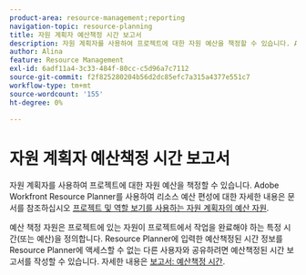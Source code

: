 ```yaml
---
product-area: resource-management;reporting
navigation-topic: resource-planning
title: 자원 계획자 예산책정 시간 보고서
description: 자원 계획자를 사용하여 프로젝트에 대한 자원 예산을 책정할 수 있습니다. Adobe Workfront Resource Planner를 사용하여 자원 예산을 지정하는 방법에 대한 자세한 내용은 프로젝트 및 역할 보기를 사용하여 Resource Planner의 예산 자원 문서를 참조하십시오.
author: Alina
feature: Resource Management
exl-id: 6adf11a4-3c33-484f-80cc-c5d96a7c7112
source-git-commit: f2f825280204b56d2dc85efc7a315a4377e551c7
workflow-type: tm+mt
source-wordcount: '155'
ht-degree: 0%

---
```


# 자원 계획자 예산책정 시간 보고서

자원 계획자를 사용하여 프로젝트에 대한 자원 예산을 책정할 수 있습니다. Adobe Workfront Resource Planner를 사용하여 리소스 예산 편성에 대한 자세한 내용은 문서를 참조하십시오 [프로젝트 및 역할 보기를 사용하는 자원 계획자의 예산 자원](../../resource-mgmt/resource-planning/budget-resources-project-role-views-resource-planner.md).

예산 책정 자원은 프로젝트에 있는 자원이 프로젝트에서 작업을 완료해야 하는 특정 시간(또는 예산)을 정의합니다. Resource Planner에 입력한 예산책정된 시간 정보를 Resource Planner에 액세스할 수 없는 다른 사용자와 공유하려면 예산책정된 시간 보고서를 작성할 수 있습니다. 자세한 내용은 [보고서: 예산책정 시간](../../reports-and-dashboards/reports/custom-view-filter-grouping-samples/report-budgeted-hour.md).

<!--
<p data-mc-conditions="QuicksilverOrClassic.Draft mode">(NOTE: this is all drafted - below - same content as the one in the standalone Report: Budgeted Hour article - consider deleting that and just keeping the infomation here?!)</p>
-->

<!--
<p data-mc-conditions="QuicksilverOrClassic.Draft mode">When you want to share Budgeted Hour information with other users who do not have access to the Resource Planner, you can do so by building a Budgeted Hour report. You can then share the report with them.</p>

>[!IMPORTANT]
>
><p data-mc-conditions="QuicksilverOrClassic.Draft mode">Budgeted Hours are updated every hour in the Adobe Workfront database. Refreshing the report does not necessarily refresh the hour information in it. You can view the time lapsed since the last update in the upper-right corner of every Budgeted Hour report. Refreshing the report refreshes the information in it only when there has been more than one hour since the last update. </p>>
>
><p data-mc-conditions="QuicksilverOrClassic.Draft mode"> <img src="assets/budgeted-hour-report-time-sync-warning-350x74.png" style="width: 350;height: 74;"> </p>>

  <li data-mc-conditions="QuicksilverOrClassic.Draft mode"><a href="#build-a-budgeted-hour-report" class="MCXref xref"> Build a Budgeted Hour report</a> </li>
-->

<!--
  <li data-mc-conditions="QuicksilverOrClassic.Draft mode"><a href="#review-the-budgeted-hour-report" class="MCXref xref">Review the Budgeted Hour report</a> </li>
  -->

<!--
<h2 data-mc-conditions="QuicksilverOrClassic.Draft mode" id="build-a-budgeted-hour-report"> Build a Budgeted Hour report</h2>
-->

<!--
   <li value="1" data-mc-conditions="QuicksilverOrClassic.Draft mode"> Click the <strong>Main Menu</strong><img src="assets/main-menu-icon.png"> in the upper-right corner, then click <strong>Reports</strong>.  </li>
   -->

<!--
   <p data-mc-conditions="QuicksilverOrClassic.Draft mode">Click <strong>New Report> Budgeted Hour</strong>.</p>
   -->

<!--
   <p data-mc-conditions="QuicksilverOrClassic.Draft mode">The default view is applied to the report.</p>
   -->

<!--
   <p data-mc-conditions="QuicksilverOrClassic.Draft mode">(Optional) To make the report easier to read, click the <strong>Budgeted Hours</strong> column, then <strong>Switch to Text Mode</strong>, then change the <code>valuefield </code>line to <code>valueexpreesion </code>and enter the rounding expression. This rounds the number of Budgeted Hours to a number of decimals that you specify.</p>
   -->

<!--
   <p data-mc-conditions="QuicksilverOrClassic.Draft mode">For information about how to round a number in Workfront, see the article <a href="../../reports-and-dashboards/reports/calc-cstm-data-reports/condition-operators-calculated-custom-expressions.md" class="MCXref xref">Condition operators in calculated custom expressions</a>.</p>
   -->

<!--
   <li value="4" data-mc-conditions="QuicksilverOrClassic.Draft mode">(Optional) Click <strong>Add Column</strong> to add additional columns. </li>
   -->

<!--
   <p data-mc-conditions="QuicksilverOrClassic.Draft mode">(Optional) To make the report easier to read, we recommend that you add a grouping to it. We suggest the following grouping: </p>
   -->

<!--
   <p data-mc-conditions="QuicksilverOrClassic.Draft mode">Click the <strong>Groupings</strong> tab, then do one or several of the following:</p>
   -->

<!--   
   <li value="1" data-mc-conditions="QuicksilverOrClassic.Draft mode">Click <strong>Add Grouping</strong> and start typing "Project Name", then select it when it appears in the list.</li>   
   -->

<!--   
   <li value="2" data-mc-conditions="QuicksilverOrClassic.Draft mode">Click <strong>Add Grouping</strong> and start typing "Job Role Name", then select it when it appears in the list.</li>   
   -->

<!--   
   <p data-mc-conditions="QuicksilverOrClassic.Draft mode">Click <strong>Add Grouping</strong> and start typing <strong>Allocation Date</strong>, select it when it appears in the list, and then select the timeframe you want to group by from the <strong>Group Dates by</strong> field. </p>   
   -->

<!--
   <li value="6" data-mc-conditions="QuicksilverOrClassic.Draft mode">(Optional) Click <strong>Filters</strong> to add filters to the report.</li>
   -->

<!--
   <li value="7" data-mc-conditions="QuicksilverOrClassic.Draft mode">(Optional) Click <strong>Chart</strong> to add a chart to the report.</li>
   -->

<!--
   <li value="8" data-mc-conditions="QuicksilverOrClassic.Draft mode">Click <strong>Save + Close</strong>. </li>
   -->

<!--
<h2 data-mc-conditions="QuicksilverOrClassic.Draft mode" id="review-the-budgeted-hour-report">Review the Budgeted Hour report</h2>
-->

<!--
<p data-mc-conditions="QuicksilverOrClassic.Draft mode">The following information is available in the Budgeted Hour report by default:</p>
-->

<!--
<table style="table-layout:auto">
<col>
<col>
<tbody>
<tr>
<td role="rowheader" data-mc-conditions="QuicksilverOrClassic.Draft mode">Project </td>
<td data-mc-conditions="QuicksilverOrClassic.Draft mode">This is the name of the project associated with the Budgeted Hour. </td>
</tr>
<tr>
<td role="rowheader">
<p data-mc-conditions="QuicksilverOrClassic.Draft mode">Job Role</p>
</td>
<td data-mc-conditions="QuicksilverOrClassic.Draft mode">This is the name of the job role associated with the Budgeted Hour. </td>
</tr>
<tr>
<td role="rowheader" data-mc-conditions="QuicksilverOrClassic.Draft mode">User</td>
<td data-mc-conditions="QuicksilverOrClassic.Draft mode">This is the name of the user associated with the Budgeted Hour. </td>
</tr>
<tr>
<td role="rowheader" data-mc-conditions="QuicksilverOrClassic.Draft mode">Alloc. Date</td>
<td>
<p data-mc-conditions="QuicksilverOrClassic.Draft mode">This is the Allocation Date. It is the first day (a Sunday) of the week for which you budgeted the hours. </p>
<note type="tip">
<p data-mc-conditions="QuicksilverOrClassic.Draft mode">If a week spans for two months, this generates two rows in the report: one corresponding to the first day of the week (the Sunday of the week which is during the first month), and a second one corresponding with the first day of the second month (and which could be any day of the week.) </p>
<p data-mc-conditions="QuicksilverOrClassic.Draft mode">For example, if you budget 8 hours for a user for the week of June 30 (Sunday) - July 6 (Saturday), the two rows show an Allocation Date of June 30, and July 1. </p>
</note> </td>
</tr>
<tr>
<td role="rowheader" data-mc-conditions="QuicksilverOrClassic.Draft mode">Bud. Hours</td>
<td data-mc-conditions="QuicksilverOrClassic.Draft mode">These are the Budgeted Hours allocated to the User in the Resource Planner. </td>
</tr>
<tr>
<td role="rowheader" data-mc-conditions="QuicksilverOrClassic.Draft mode">Pln. Bud. Hours</td>
<td data-mc-conditions="QuicksilverOrClassic.Draft mode">These are the Budgeted Hours allocated to the Job Role or the Project in the Resource Planner. </td>
</tr>
<tr>
<td role="rowheader" data-mc-conditions="QuicksilverOrClassic.Draft mode"> </td>
<td data-mc-conditions="QuicksilverOrClassic.Draft mode"> </td>
</tr>
</tbody>
</table>
-->
